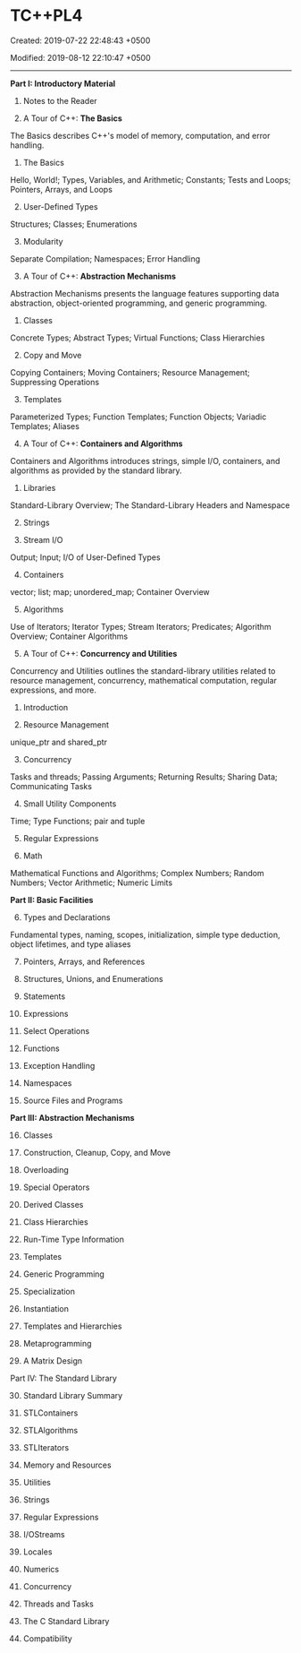 # TC++PL4

Created: 2019-07-22 22:48:43 +0500

Modified: 2019-08-12 22:10:47 +0500

---

**Part I: Introductory Material**

1.  Notes to the Reader

2.  A Tour of C++: **The Basics**

The Basics describes C++'s model of memory, computation, and error handling.



1.  The Basics

Hello, World!; Types, Variables, and Arithmetic; Constants; Tests and Loops; Pointers, Arrays, and Loops

2.  User-Defined Types

Structures; Classes; Enumerations

3.  Modularity

Separate Compilation; Namespaces; Error Handling



3.  A Tour of C++: **Abstraction Mechanisms**

Abstraction Mechanisms presents the language features supporting data abstraction, object-oriented programming, and generic programming.



1.  Classes

Concrete Types; Abstract Types; Virtual Functions; Class Hierarchies

2.  Copy and Move

Copying Containers; Moving Containers; Resource Management; Suppressing Operations

3.  Templates

Parameterized Types; Function Templates; Function Objects; Variadic Templates; Aliases



4.  A Tour of C++: **Containers and Algorithms**

Containers and Algorithms introduces strings, simple I/O, containers, and algorithms as provided by the standard library.



1.  Libraries

Standard-Library Overview; The Standard-Library Headers and Namespace

2.  Strings

3.  Stream I/O

Output; Input; I/O of User-Defined Types

4.  Containers

vector; list; map; unordered_map; Container Overview

5.  Algorithms

Use of Iterators; Iterator Types; Stream Iterators; Predicates; Algorithm Overview; Container Algorithms



5.  A Tour of C++: **Concurrency and Utilities**

Concurrency and Utilities outlines the standard-library utilities related to resource management, concurrency, mathematical computation, regular expressions, and more.



1.  Introduction

2.  Resource Management

unique_ptr and shared_ptr

3.  Concurrency

Tasks and threads; Passing Arguments; Returning Results; Sharing Data; Communicating Tasks

4.  Small Utility Components

Time; Type Functions; pair and tuple

5.  Regular Expressions

6.  Math

Mathematical Functions and Algorithms; Complex Numbers; Random Numbers; Vector Arithmetic; Numeric Limits



**Part II: Basic Facilities**

6.  Types and Declarations

Fundamental types, naming, scopes, initialization, simple type deduction, object lifetimes, and type aliases

7.  Pointers, Arrays, and References

8.  Structures, Unions, and Enumerations

9.  Statements

10. Expressions

11. Select Operations

12. Functions

13. Exception Handling

14. Namespaces

15. Source Files and Programs



**Part III: Abstraction Mechanisms**

16. Classes

17. Construction, Cleanup, Copy, and Move

18. Overloading

19. Special Operators

20. Derived Classes

21. Class Hierarchies

22. Run-Time Type Information

23. Templates

24. Generic Programming

25. Specialization

26. Instantiation

27. Templates and Hierarchies

28. Metaprogramming

29. A Matrix Design



Part IV: The Standard Library

30. Standard Library Summary

31. STLContainers

32. STLAlgorithms

33. STLIterators

34. Memory and Resources

35. Utilities

36. Strings

37. Regular Expressions

38. I/OStreams

39. Locales

40. Numerics

41. Concurrency

42. Threads and Tasks

43. The C Standard Library

44. Compatibility
